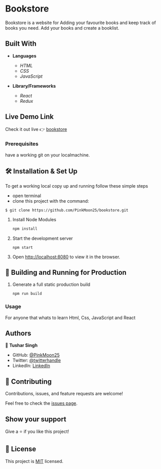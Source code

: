 # Bookstore

 Bookstore is a website for Adding your favourite books and keep track of books you need.
 Add your books and create a booklist.

## Built With

- **Languages**

  - *HTML*
  - *CSS*
  - *JavaScript*

- **Library/Frameworks**
   - *React*
   - *Redux*

 
## Live Demo Link

   Check it out live :point_right: [bookstore](https://pinkmoon25.github.io/bookstore/)

### Prerequisites

have a working git on your localmachine.


## 🛠 Installation & Set Up
To get a working local copy up and running follow these simple steps

- open terminal
- clone this project with the command:

```
$ git clone https://github.com/PinkMoon25/bookstore.git
```
1. Install Node Modules

   ```sh
   npm install
   ```

2. Start the development server

   ```
   npm start
   ```

3. Open [http://localhost:8080](http://localhost:8080) to view it in the browser.

## 🚀 Building and Running for Production

1. Generate a full static production build

   ```sh
   npm run build
   ```
### Usage

For anyone that whats to learn Html, Css, JavaScript and React


## Authors

👤 **Tushar Singh**

- GitHub: [@PinkMoon25](https://github.com/PinkMoon25/)
- Twitter: [@twitterhandle](https://twitter.com/TusharS90674484)
- LinkedIn: [LinkedIn](https://www.linkedin.com/in/tushar-singh-6b063a14b/)
 
## 🤝 Contributing

Contributions, issues, and feature requests are welcome!

Feel free to check the [issues page](https://github.com/PinkMoon25/bookstore/issues/).

## Show your support

Give a ⭐️ if you like this project!

## 📝 License

This project is [MIT](./LICENSE) licensed.